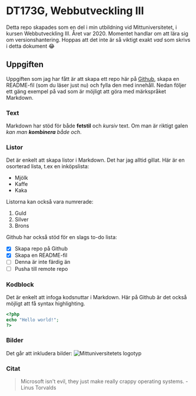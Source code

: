 # DT173G, Webbutveckling III
Detta repo skapades som en del i min utbildning vid Mittuniversitetet, i kursen Webbutveckling III. Året var 2020. Momentet handlar om att lära sig om versionshantering. Hoppas att det inte är så viktigt exakt *vad* som skrivs i detta dokument :joy:

## Uppgiften
Uppgiften som jag har fått är att skapa ett repo här på [Github](https://github.com), skapa en README-fil (som du läser just nu) och fylla den med innehåll. Nedan följer ett gäng exempel på vad som är möjligt att göra med märkspråket Markdown.

### Text
Markdown har stöd för både **fetstil** och *kursiv* text.
Om man är riktigt galen _kan man **kombinera** både och_.

### Listor
Det är enkelt att skapa listor i Markdown. Det har jag alltid gillat.
Här är en osorterad lista, t.ex en inköpslista:
- Mjölk
- Kaffe
- Kaka

Listorna kan också vara numrerade:
1. Guld
2. Silver
3. Brons

Github har också stöd för en slags to-do lista:
- [x] Skapa repo på Github
- [x] Skapa en README-fil
- [ ] Denna är inte färdig än
- [ ] Pusha till remote repo

### Kodblock
Det är enkelt att infoga kodsnuttar i Markdown. Här på Github är det också möjligt att få syntax highlighting.
```php
<?php
echo "Hello world!";
?>
```

### Bilder
Det går att inkludera bilder:
![Mittuniversitetets logotyp](https://www.miun.se/imagevault/publishedmedia/dge3oyijdpe16dq8nlmq/mittuniversitetet_logo.png)

### Citat
> Microsoft isn't evil, they just make really crappy operating systems. - Linus Torvalds